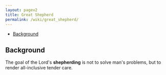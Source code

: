 ```yaml
---
layout: pagev2
title: Great Shepherd
permalink: /wiki/great_shepherd/
---
```

- [Background](#background)

## Background

The goal of the Lord's **shepherding** is not to solve man's problems, but to render all-inclusive tender care.